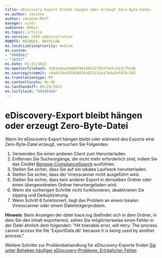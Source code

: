 ```yaml
---
title: eDiscovery-Export bleibt hängen oder erzeugt Zero-Byte-Datei
ms.author: cmcatee
author: cmcatee-MSFT
manager: scotv
audience: Admin
ms.topic: article
ms.service: o365-administration
ROBOTS: NOINDEX, NOFOLLOW
ms.localizationpriority: medium
ms.custom:
- "9000661"
- "16357"
ms.date: 01/21/2022
ms.openlocfilehash: 16b3ebea24e602941d953279597de5c813cf51d6
ms.sourcegitcommit: c4e8c29a94f840816a023131ea7b4a2bf876c305
ms.translationtype: MT
ms.contentlocale: de-DE
ms.lasthandoff: 06/29/2022
ms.locfileid: "66435424"
---
```

# <a name="ediscovery-export-stuck-or-produces-zero-byte-file"></a>eDiscovery-Export bleibt hängen oder erzeugt Zero-Byte-Datei

Wenn ihr eDiscovery-Export hängen bleibt oder während des Exports eine Zero-Byte-Datei erzeugt, versuchen Sie Folgendes:

1. Verwenden Sie einen anderen Client zum Herunterladen.
2. Entfernen Sie Suchvorgänge, die nicht mehr erforderlich sind, indem Sie das Cmdlet [Remove-ComplianceSearch](https://docs.microsoft.com/powershell/module/exchange/remove-compliancesearch?view=exchange-ps&preserve-view=true) ausführen.
3. Stellen Sie sicher, dass Sie auf ein lokales Laufwerk herunterladen.
4. Stellen Sie sicher, dass der Virenscanner nicht ausgeführt wird.
5. Stellen Sie sicher, dass kein anderer Export in denselben Ordner oder einen übergeordneten Ordner heruntergeladen wird.
6. Wenn die vorherigen Schritte nicht funktionieren, deaktivieren Sie zipping und Deduplizierung.
7. Wenn Schritt 6 funktioniert, liegt das Problem an einem lokalen Virenscanner oder einem Datenträgerproblem.

**Hinweis**: Beim Anzeigen der datei trace.log (befindet sich in dem Ordner, in dem Sie den Inhalt exportieren), sehen Sie möglicherweise einen Fehler in der Datei ähnlich dem folgenden: "Hit tolerable error, will retry: The process cannot access the file 'ExportData.db' because it is being used by another process."

Weitere Schritte zur Problembehandlung für eDiscovery-Exporte finden [Sie unter Beheben häufiger eDiscovery-Probleme: Erträglicher Fehler](https://docs.microsoft.com/office365/troubleshoot/ediscovery/resolve-ediscovery-issues#error-hit-tolerable-error-will-retry-the-process-cannot-access-the-file-exportdatadb-because-it-is-being-used-by-another-process).
